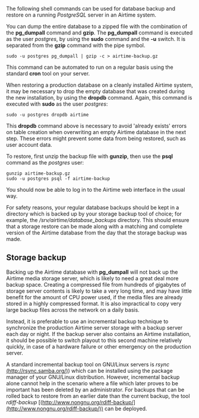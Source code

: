 The following shell commands can be used for database backup and restore on a
running *PostgreSQL* server in an Airtime system.

You can dump the entire database to a zipped file with the combination of the
**pg\_dumpall** command and **gzip**. The **pg\_dumpall** command is executed
as the user *postgres*, by using the **sudo** command and the **-u** switch. It
is separated from the **gzip** command with the pipe symbol.

    sudo -u postgres pg_dumpall | gzip -c > airtime-backup.gz

This command can be automated to run on a regular basis using the standard
**cron** tool on your server.

When restoring a production database on a cleanly installed Airtime system, it
may be necessary to drop the empty database that was created during the new
installation, by using the **dropdb** command. Again, this command is executed
with **sudo** as the user *postgres*: 

    sudo -u postgres dropdb airtime

This **dropdb** command above is necessary to avoid 'already exists' errors on
table creation when overwriting an empty Airtime database in the next step.
These errors might prevent some data from being restored, such as user account
data.

To restore, first unzip the backup file with **gunzip**, then use the **psql**
command as the *postgres* user:

    gunzip airtime-backup.gz
    sudo -u postgres psql -f airtime-backup

You should now be able to log in to the Airtime web interface in the usual way.

For safety reasons, your regular database backups should be kept in a directory
which is backed up by your storage backup tool of choice; for example, the
*/srv/airtime/database\_backups* directory. This should ensure that a storage
restore can be made along with a matching and complete version of the Airtime
database from the day that the storage backup was made. 

Storage backup
--------------

Backing up the Airtime database with **pg\_dumpall** will not back up the
Airtime media storage server, which is likely to need a great deal more backup
space. Creating a compressed file from hundreds of gigabytes of storage server
contents is likely to take a very long time, and may have little benefit for the
amount of CPU power used, if the media files are already stored in a highly
compressed format. It is also impractical to copy very large backup files across
the network on a daily basis.

Instead, it is preferable to use an incremental backup technique to synchronize
the production Airtime server storage with a backup server each day or night. If
the backup server also contains an Airtime installation, it should be possible
to switch playout to this second machine relatively quickly, in case of a
hardware failure or other emergency on the production server.

A standard incremental backup tool on GNU/Linux servers is *rsync*
[(http://rsync.samba.org/)](http://rsync.samba.org/)) which can be installed
using the package manager of your GNU/Linux distribution. However, incremental
backup alone cannot help in the scenario where a file which later proves to be
important has been deleted by an administrator. For backups that can be rolled
back to restore from an earlier date than the current backup, the tool
*rdiff-backup*
[(http://www.nongnu.org/rdiff-backup/](http://www.nongnu.org/rdiff-backup/)) can
be deployed.  
